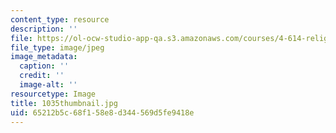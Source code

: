 ```yaml
---
content_type: resource
description: ''
file: https://ol-ocw-studio-app-qa.s3.amazonaws.com/courses/4-614-religious-architecture-and-islamic-cultures-fall-2002/65212b5c68f158e8d344569d5fe9418e_1035thumbnail.jpg
file_type: image/jpeg
image_metadata:
  caption: ''
  credit: ''
  image-alt: ''
resourcetype: Image
title: 1035thumbnail.jpg
uid: 65212b5c-68f1-58e8-d344-569d5fe9418e
---
```

